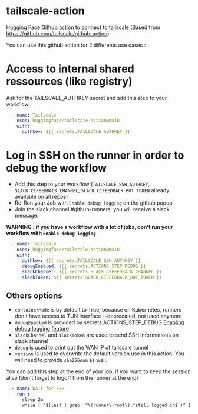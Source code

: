 # tailscale-action
Hugging Face Github action to connect to tailscale (Based from https://github.com/tailscale/github-action)

You can use this github action for 2 differents use cases :

# Access to internal shared ressources (like registry)

Ask for the TAILSCALE_AUTHKEY secret and add this step to your workflow. 

```yaml
  - name: Tailscale
    uses: huggingface/tailscale-action@main
    with:
      authkey: ${{ secrets.TAILSCALE_AUTHKEY }}
```



# Log in SSH on the runner in order to debug the workflow

- Add this step to your workflow (`TAILSCALE_SSH_AUTHKEY`, `SLACK_CIFEEDBACK_CHANNEL`, `SLACK_CIFEEDBACK_BOT_TOKEN` already available on all repos)
- Re-Run your Job with `Enable debug logging` on the github popup
- Join the slack channel #github-runners, you will receive a slack message.

**WARNING : if you have a workflow with a lot of jobs, don't run your workflow with `Enable debug logging`**

```yaml
  - name: Tailscale
    uses: huggingface/tailscale-action@main
    with:
      authkey: ${{ secrets.TAILSCALE_SSH_AUTHKEY }}
      debugEnabled: ${{ secrets.ACTIONS_STEP_DEBUG }}
      slackChannel: ${{ secrets.SLACK_CIFEEDBACK_CHANNEL }}
      slackToken: ${{ secrets.SLACK_CIFEEDBACK_BOT_TOKEN }}
```


## Others options
- `containerMode` is by default to True, because on Kubernetes, runners don't have access to TUN interface --deprecated, not used anymore
- `debugEnabled` is provided by secrets.ACTIONS_STEP_DEBUG [Enabling debug logging feature](https://docs.github.com/en/actions/monitoring-and-troubleshooting-workflows/enabling-debug-logging)
- `slackChannel` and `slackToken` are used to send SSH informations on slack channel
- `debug` is used to print out the WAN IP of tailscale tunnel
- `version` is used to overwrite the default version use in this action. You will need to provide `sha256sum` as well.

You can add this step at the end of your job, if you want to keep the session alive (don't forget to logoff from the runner at the end)
```yaml
  - name: Wait for SSH
    run : |
      sleep 2m
      while [ "$(last | grep '^\(runner\|root\).*still logged in$')" ]; do sleep 1m; done
```
